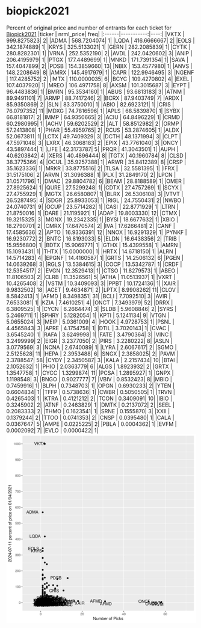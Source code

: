 # biopick2021
Percent of original price and number of entrants for each ticket for [Biopick2021](https://twitter.com/hashtag/Biopick2021)
|ticker |  nrml_price| freq|
|:------|-----------:|----:|
|VKTX   | 999.8275823|    2|
|ADMA   | 568.7204074|    1|
|LQDA   | 416.6666667|    2|
|EOLS   | 342.1874889|    1|
|KRYS   | 325.5133021|    1|
|GERN   | 282.2085839|    1|
|CYTK   | 280.8282301|    1|
|VRNA   | 252.5352190|    2|
|AVDL   | 242.0420602|    3|
|ANIP   | 206.4195979|    1|
|PTGX   | 177.4489699|    1|
|MNKD   | 171.7391354|    1|
|SAVA   | 157.4047899|    2|
|PDSB   | 154.3859660|   13|
|NBIX   | 153.4577980|    1|
|ANVS   | 148.2208649|    8|
|AMRX   | 145.4917979|    1|
|CAPR   | 122.9946495|    3|
|NGENF  | 117.4285752|    2|
|IMTX   | 110.0000035|    6|
|BCYC   | 109.4270802|    4|
|EXEL   | 107.4037920|    1|
|MREO   | 106.4971758|    8|
|AXSM   | 101.3015687|    3|
|EYPT   |  96.4483836|    1|
|BMRN   |  95.3534160|    1|
|ABUS   |  93.6813183|    3|
|ATNM   |  89.9491101|    7|
|ARMP   |  88.7417246|    2|
|BCRX   |  87.9403749|    7|
|ARDX   |  85.9350869|    2|
|SLN    |  83.3750010|    1|
|ABIO   |  82.6923121|    1|
|CRIS   |  76.0797352|   11|
|MDXG   |  74.7816596|    1|
|APLS   |  68.5839870|    1|
|SYBX   |  66.8181817|    2|
|IMMP   |  64.9350665|    2|
|ACIU   |  64.8496229|    1|
|CRMD   |  60.2980995|    1|
|ACHV   |  59.6202529|    2|
|ALT    |  58.8512982|    2|
|ORMP   |  57.2413808|    1|
|PHAR   |  55.4959765|    2|
|RCUS   |  53.2874605|    1|
|ALDX   |  52.0673811|    1|
|LCTX   |  49.7409329|    3|
|DCTH   |  48.1371994|    3|
|CLPT   |  47.5971048|    3|
|LXRX   |  46.3068183|    2|
|EPIX   |  43.7761040|    3|
|ONCY   |  43.5897444|    1|
|LIFE   |  42.3173787|    5|
|PRQR   |  41.3043501|    1|
|AUPH   |  40.6203842|    4|
|XERS   |  40.4896444|    8|
|TGTX   |  40.1960784|    8|
|CLSD   |  38.3775366|    4|
|OCUL   |  35.9257388|    1|
|ARWR   |  35.8412389|    8|
|CRSP   |  35.1623336|    1|
|MRKR   |  33.8775516|    2|
|TLSA   |  32.5581395|    1|
|IFRX   |  31.5175106|    2|
|ARVN   |  31.3096388|    1|
|PLX    |  31.2849170|    2|
|LPCN   |  31.0571796|    1|
|DMAC   |  29.8804782|    6|
|BEAM   |  28.8188589|    1|
|OMER   |  27.8925624|    1|
|QURE   |  27.5299248|    1|
|CDTX   |  27.4757269|    1|
|SCYX   |  27.4755929|    1|
|MGTX   |  26.6580807|    1|
|BLRX   |  26.5306108|    3|
|VTVT   |  26.5287495|    4|
|SDGR   |  25.8933053|    1|
|RIGL   |  24.7550431|    2|
|NWBO   |  24.0740731|    9|
|OCUP   |  23.5714282|    1|
|CASI   |  22.8771929|    1|
|LTRN   |  21.8750016|    1|
|DARE   |  21.1195921|    1|
|ADAP   |  19.8003330|   12|
|CTMX   |  19.3215325|    3|
|MGNX   |  19.2342335|    1|
|BYSI   |  18.6677632|    1|
|XBIO   |  18.2790701|    2|
|CMRX   |  17.6470574|    2|
|IVA    |  17.6266481|    2|
|CANF   |  17.4585636|    2|
|APTO   |  16.9336391|   12|
|NNOX   |  16.9291329|    1|
|PYNKF  |  16.9230772|    2|
|BNTC   |  16.8193033|    5|
|ELDN   |  16.6438356|    2|
|TRIB   |  15.9556800|    1|
|BDTX   |  15.9069771|    1|
|GTHX   |  15.4399558|    1|
|AMRN   |  15.1093431|    1|
|THTX   |  15.0000000|    1|
|HRTX   |  14.6718150|    1|
|ALRN   |  14.5714283|    4|
|EPGNF  |  14.4160587|    1|
|GRTS   |  14.2506132|    6|
|PGEN   |  14.0639268|    3|
|RGLS   |  13.5384615|    3|
|COCP   |  13.5342787|    1|
|CRDF   |  12.5354517|    2|
|EVGN   |  12.3529413|    1|
|CTSO   |  11.8279573|    1|
|ABEO   |  11.8106503|    2|
|CLRB   |  11.3526561|    5|
|ATHA   |  11.0513937|    1|
|VXRT   |  10.4265408|    2|
|VSTM   |  10.3409093|    3|
|PPBT   |  10.1724136|    1|
|XAIR   |   9.9832502|   18|
|ACET   |   9.4634871|    2|
|LPTX   |   8.9908262|   11|
|CLOV   |   8.5842413|    1|
|AFMD   |   8.3498351|   31|
|BCLI   |   7.7092510|    3|
|AVIR   |   7.6533081|    1|
|KZIA   |   7.4610251|    4|
|ONCT   |   7.3493979|   52|
|DRRX   |   6.3809525|    1|
|CYCN   |   6.2664474|    3|
|SLDB   |   5.9608846|    2|
|SYRS   |   5.2469711|    1|
|SPHRY  |   5.1282054|    1|
|KPTI   |   5.1241134|    9|
|VTGN   |   5.0655024|    3|
|MEIP   |   5.0361009|    4|
|HOOK   |   4.9728753|    1|
|PSNL   |   4.4565843|    3|
|APRE   |   4.1754758|    1|
|DTIL   |   3.7020143|    1|
|CVAC   |   3.6545240|    1|
|RAFA   |   3.6249998|    1|
|FATE   |   3.4790364|    3|
|VINC   |   3.2499999|    2|
|EIGR   |   3.2377050|    2|
|PIRS   |   3.2280222|    8|
|ASLN   |   3.0779569|    3|
|NCNA   |   2.6740089|    1|
|LYRA   |   2.6067617|    2|
|SGMO   |   2.5125628|   11|
|HEPA   |   2.3953488|    6|
|SNGX   |   2.3858025|    2|
|PAVM   |   2.3788547|   58|
|CYDY   |   2.3450587|    3|
|KALA   |   2.2157434|   10|
|BTAI   |   2.1052632|    1|
|PHIO   |   2.0363779|    6|
|ALGS   |   1.8923932|    2|
|GRTX   |   1.3547758|    1|
|CYCC   |   1.3299874|   11|
|PCSA   |   1.2895927|    1|
|GNPX   |   1.1198548|    3|
|BNGO   |   0.9027777|    7|
|VBIV   |   0.8532423|    8|
|MBIO   |   0.7459916|    1|
|BLPH   |   0.7348703|    1|
|OPGN   |   0.6930233|    2|
|YTEN   |   0.6604834|    1|
|TFFP   |   0.5738636|    1|
|CWBR   |   0.5050505|    1|
|TRVN   |   0.4265403|    1|
|KTRA   |   0.4121212|    2|
|TCON   |   0.3409091|   10|
|IBIO   |   0.3245902|    2|
|ATNF   |   0.2463829|    1|
|DMTK   |   0.2137072|    2|
|SEEL   |   0.2083333|    2|
|THMO   |   0.1623541|    1|
|SRNE   |   0.1555870|    3|
|XXII   |   0.1379244|    2|
|TTOO   |   0.0741353|    2|
|CNSP   |   0.0395480|    1|
|CALA   |   0.0367647|    5|
|AMPE   |   0.0225225|    2|
|PBLA   |   0.0004362|    1|
|EVFM   |   0.0002092|    7|
|EVLO   |   0.0000422|    1|
![retvspicks](biopicks.png?raw=true)
